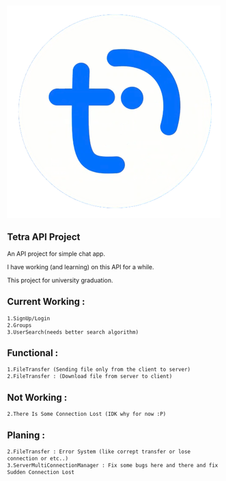 ![](logo.png)
## Tetra API Project
An API project for simple chat app.

I have working (and learning) on this API for a while.

This project for university graduation.

## Current Working :
	1.SignUp/Login
	2.Groups
	3.UserSearch(needs better search algorithm)
## Functional :
	1.FileTransfer (Sending file only from the client to server)
	2.FileTransfer : (Download file from server to client)
## Not Working :
	2.There Is Some Connection Lost (IDK why for now :P)
## Planing :
	2.FileTransfer : Error System (like corrept transfer or lose connection or etc..)
	3.ServerMultiConnectionManager : Fix some bugs here and there and fix Sudden Connection Lost